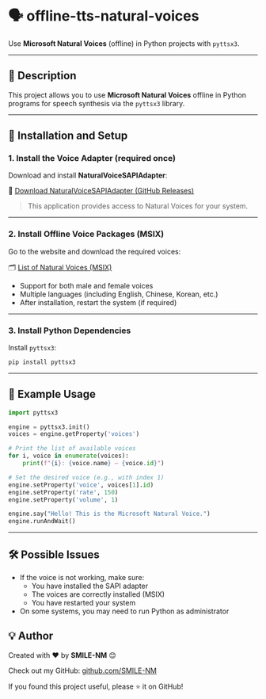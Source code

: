 # 🗣️ offline-tts-natural-voices

Use **Microsoft Natural Voices** (offline) in Python projects with `pyttsx3`.

---

## 📌 Description

This project allows you to use **Microsoft Natural Voices** offline in Python programs for speech synthesis via the `pyttsx3` library.

---

## 🚀 Installation and Setup

### 1. Install the Voice Adapter (required once)

Download and install **NaturalVoiceSAPIAdapter**:

🔗 [Download NaturalVoiceSAPIAdapter (GitHub Releases)](https://github.com/gexgd0419/NaturalVoiceSAPIAdapter/releases)

> This application provides access to Natural Voices for your system.

---

### 2. Install Offline Voice Packages (MSIX)

Go to the website and download the required voices:

🗂 [List of Natural Voices (MSIX)](https://sensoryreadable.com/microsoft-natural-voice-download/)

- Support for both male and female voices
- Multiple languages (including English, Chinese, Korean, etc.)
- After installation, restart the system (if required)

---

### 3. Install Python Dependencies

Install `pyttsx3`:

```bash
pip install pyttsx3
```

---

## 🧪 Example Usage

```python
import pyttsx3

engine = pyttsx3.init()
voices = engine.getProperty('voices')

# Print the list of available voices
for i, voice in enumerate(voices):
    print(f"{i}: {voice.name} — {voice.id}")

# Set the desired voice (e.g., with index 1)
engine.setProperty('voice', voices[1].id)
engine.setProperty('rate', 150)
engine.setProperty('volume', 1)

engine.say("Hello! This is the Microsoft Natural Voice.")
engine.runAndWait()
```

---

## 🛠️ Possible Issues

- If the voice is not working, make sure:
  - You have installed the SAPI adapter
  - The voices are correctly installed (MSIX)
  - You have restarted your system
- On some systems, you may need to run Python as administrator

## 💡 Author

Created with ❤️ by **SMILE-NM** 😊

Check out my GitHub: [github.com/SMILE-NM](https://github.com/SMILE-NM)

If you found this project useful, please ⭐️ it on GitHub!
